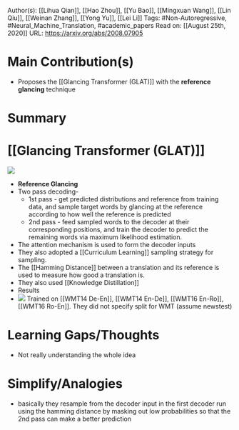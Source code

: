 Author(s): [[Lihua Qian]], [[Hao Zhou]], [[Yu Bao]], [[Mingxuan Wang]], [[Lin Qiu]], [[Weinan Zhang]], [[Yong Yu]], [[Lei Li]]
Tags: #Non-Autoregressive, #Neural_Machine_Translation, #academic_papers
Read on: [[August 25th, 2020]]
URL: https://arxiv.org/abs/2008.07905
# Main Contribution(s)
- Proposes the [[Glancing Transformer (GLAT)]] with the __reference glancing__ technique
# Summary
#  [[Glancing Transformer (GLAT)]]
![](https://firebasestorage.googleapis.com/v0/b/firescript-577a2.appspot.com/o/imgs%2Fapp%2FPaperReadings%2F9Lkf9mkqzu.png?alt=media&token=236d81e5-1ab2-4e0b-be3d-508a973e61d4)
- __Reference Glancing__
- Two pass decoding- 
    - 1st pass - get predicted distributions and reference from training data, and sample target words by glancing at the reference according to how well the reference is predicted
    - 2nd pass - feed sampled words to the decoder at their corresponding positions, and train the decoder to predict the remaining words via maximum likelihood estimation.
- The attention mechanism is used to form the decoder inputs
- They also adopted a [[Curriculum Learning]] sampling strategy for sampling.
- The [[Hamming Distance]] between a translation and its reference is used to measure how good a translation is. 
- They also used [[Knowledge Distillation]]
- Results
- ![](https://firebasestorage.googleapis.com/v0/b/firescript-577a2.appspot.com/o/imgs%2Fapp%2FPaperReadings%2FZiU0GEG5P8.png?alt=media&token=5b925ccf-c939-4aba-93ee-48f7c8fe9fdc)
Trained on [[WMT14 De-En]], [[WMT14 En-De]], [[WMT16 En-Ro]], [[WMT16 Ro-En]]. 
They did not specify split for WMT (assume newstest)
# Learning Gaps/Thoughts
- Not really understanding the whole idea
# Simplify/Analogies
- basically they resample from the decoder input in the first decoder run using the hamming distance by masking out low probabilities so that the 2nd pass can make a better prediction
